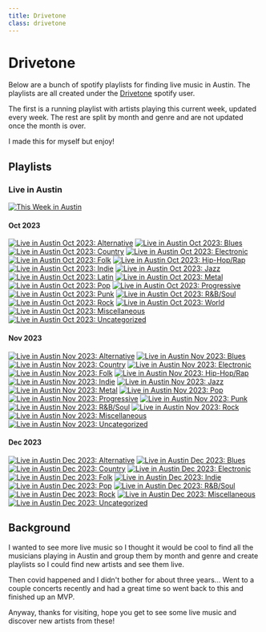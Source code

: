 ```yaml
---
title: Drivetone
class: drivetone
---
```


# Drivetone

Below are a bunch of spotify playlists for finding live music in Austin. The playlists are all created under the [Drivetone](https://open.spotify.com/user/31avngohywcdspvfigvakfnw53o4?si=fdb381eae8b04765) spotify user.

The first is a running playlist with artists playing this current week, updated every week. The rest are split by month and genre and are not updated once the month is over.

I made this for myself but enjoy!

## Playlists

### Live in Austin

[![This Week in Austin](./images/alternative.jpg)](https://open.spotify.com/playlist/6UR1cm4ImMcv4fDwxwLZVH)

#### Oct 2023

[![Live in Austin Oct 2023: Alternative](./images/alternative.jpg)](https://open.spotify.com/playlist/1jQJjmRCeSvX0zdvElJhi6)
[![Live in Austin Oct 2023: Blues](./images/blues.jpg)](https://open.spotify.com/playlist/6itE7xpm7W2PXEYRDVk6pS)
[![Live in Austin Oct 2023: Country](./images/country.jpg)](https://open.spotify.com/playlist/682ExxSzxOE9gZFQZlHHhf)
[![Live in Austin Oct 2023: Electronic](./images/electronic.jpg)](https://open.spotify.com/playlist/5fwU9PbF7voPEWGHYUSU7e)
[![Live in Austin Oct 2023: Folk](./images/folk.jpg)](https://open.spotify.com/playlist/7tKjFVvfeXsfwOPTR9DD4A)
[![Live in Austin Oct 2023: Hip-Hop/Rap](./images/rap.jpg)](https://open.spotify.com/playlist/4usM3J4m4RPrtC88soRMkT)
[![Live in Austin Oct 2023: Indie](./images/indie.jpg)](https://open.spotify.com/playlist/7wBAl7cWoBfzYgrQAK5chx)
[![Live in Austin Oct 2023: Jazz](./images/jazz.jpg)](https://open.spotify.com/playlist/3MbZT8ATNSuevBkglpVYGZ)
[![Live in Austin Oct 2023: Latin](./images/latin.jpg)](https://open.spotify.com/playlist/4e3bpij7cRf98CaYj4Rb0N)
[![Live in Austin Oct 2023: Metal](./images/metal.jpg)](https://open.spotify.com/playlist/4uJUUPAHdweqOEH7J6gyNf)
[![Live in Austin Oct 2023: Pop](./images/pop.jpg)](https://open.spotify.com/playlist/6uJ26YN43xj4CqB29fqBhZ)
[![Live in Austin Oct 2023: Progressive](./images/progressive.jpg)](https://open.spotify.com/playlist/5Pg2qiejY46urqiHXatSI4)
[![Live in Austin Oct 2023: Punk](./images/punk.jpg)](https://open.spotify.com/playlist/3h10H7hnmJeg3GZ1it0m2H)
[![Live in Austin Oct 2023: R&B/Soul](./images/soul.jpg)](https://open.spotify.com/playlist/6p8MUjqWKFIFTHJHdequQF)
[![Live in Austin Oct 2023: Rock](./images/rock.jpg)](https://open.spotify.com/playlist/4adpgFv4yzPRXNBDzPckxt)
[![Live in Austin Oct 2023: World](./images/world.jpg)](https://open.spotify.com/playlist/1OkSM235kIGHOISdOYsQMG)
[![Live in Austin Oct 2023: Miscellaneous](./images/miscellaneous.jpg)](https://open.spotify.com/playlist/2j9roueVqUWHgcPSp1rULe)
[![Live in Austin Oct 2023: Uncategorized](./images/uncategorized.jpg)](https://open.spotify.com/playlist/3wy89y1gCcwQiSWyARcGty)

#### Nov 2023

[![Live in Austin Nov 2023: Alternative](./images/alternative.jpg)](https://open.spotify.com/playlist/6fDgfm3LoNXbONRRVT86q8)
[![Live in Austin Nov 2023: Blues](./images/blues.jpg)](https://open.spotify.com/playlist/1XvsNsCrU9LTxcGY2FHe3w)
[![Live in Austin Nov 2023: Country](./images/country.jpg)](https://open.spotify.com/playlist/60YrWRl9UGFdJ6QmudvgL8)
[![Live in Austin Nov 2023: Electronic](./images/electronic.jpg)](https://open.spotify.com/playlist/27Orew50MMWxQrjPAteljj)
[![Live in Austin Nov 2023: Folk](./images/folk.jpg)](https://open.spotify.com/playlist/4L3QuJr6zkdN6JIJZKBE20)
[![Live in Austin Nov 2023: Hip-Hop/Rap](./images/rap.jpg)](https://open.spotify.com/playlist/3tWzinRr4vztabpCmsom5C)
[![Live in Austin Nov 2023: Indie](./images/indie.jpg)](https://open.spotify.com/playlist/5zUQswqhGMLxHnnF3NDHyj)
[![Live in Austin Nov 2023: Jazz](./images/jazz.jpg)](https://open.spotify.com/playlist/3weVGI0TzAy9UbuWvgWd87)
[![Live in Austin Nov 2023: Metal](./images/metal.jpg)](https://open.spotify.com/playlist/07lFZSZS7aKCm8LJx02PsD)
[![Live in Austin Nov 2023: Pop](./images/pop.jpg)](https://open.spotify.com/playlist/2v5WukdBkji4VYYtHNJ8mV)
[![Live in Austin Nov 2023: Progressive](./images/progressive.jpg)](https://open.spotify.com/playlist/1O3scgBwl3OAQDZdKA2ZTI)
[![Live in Austin Nov 2023: Punk](./images/punk.jpg)](https://open.spotify.com/playlist/2gPAjVaXPnjWBxzZ7Zvt0g)
[![Live in Austin Nov 2023: R&B/Soul](./images/soul.jpg)](https://open.spotify.com/playlist/3cPGF3a9dxmjgV3XYcV2q9)
[![Live in Austin Nov 2023: Rock](./images/rock.jpg)](https://open.spotify.com/playlist/3gQun5lGZk5LXsOwSAk9OY)
[![Live in Austin Nov 2023: Miscellaneous](./images/miscellaneous.jpg)](https://open.spotify.com/playlist/76aG6Q3coyipt7aIk76RfL)
[![Live in Austin Nov 2023: Uncategorized](./images/uncategorized.jpg)](https://open.spotify.com/playlist/5VXPumYukIN3cSCTxViyKf)

#### Dec 2023

[![Live in Austin Dec 2023: Alternative](./images/alternative.jpg)](https://open.spotify.com/playlist/2M2TxYj1ZK6icHkbeBxTZA)
[![Live in Austin Dec 2023: Blues](./images/blues.jpg)](https://open.spotify.com/playlist/3mQYHtPElEKvD7S7F8vsAT)
[![Live in Austin Dec 2023: Country](./images/country.jpg)](https://open.spotify.com/playlist/7amXbmPVAm2CNonZbW5iN4)
[![Live in Austin Dec 2023: Electronic](./images/electronic.jpg)](https://open.spotify.com/playlist/3UEbL5YwXY3CHUlWHDFGRR)
[![Live in Austin Dec 2023: Folk](./images/folk.jpg)](https://open.spotify.com/playlist/6eNZUQ2gyRzYHQdRLTSEPx)
[![Live in Austin Dec 2023: Indie](./images/indie.jpg)](https://open.spotify.com/playlist/1YWbt3SkeNJinpKVkEWEzX)
[![Live in Austin Dec 2023: Pop](./images/pop.jpg)](https://open.spotify.com/playlist/76A7Hk2Ge95L76tAUMI7yV)
[![Live in Austin Dec 2023: R&B/Soul](./images/soul.jpg)](https://open.spotify.com/playlist/5tbz4uiw1IBFBAwpcr8HXs)
[![Live in Austin Dec 2023: Rock](./images/rock.jpg)](https://open.spotify.com/playlist/30YSYZzWiGFbQd73F92WJD)
[![Live in Austin Dec 2023: Miscellaneous](./images/miscellaneous.jpg)](https://open.spotify.com/playlist/5nVcPFCNofol4qycJ7aOQA)
[![Live in Austin Dec 2023: Uncategorized](./images/uncategorized.jpg)](https://open.spotify.com/playlist/30t0NA72qS2irPEf9ezfyQ)

## Background

I wanted to see more live music so I thought it would be cool to find all the musicians playing in Austin and group them by month and genre and create playlists so I could find new artists and see them live.

Then covid happened and I didn't bother for about three years... Went to a couple concerts recently and had a great time so went back to this and finished up an MVP.

Anyway, thanks for visiting, hope you get to see some live music and discover new artists from these!
